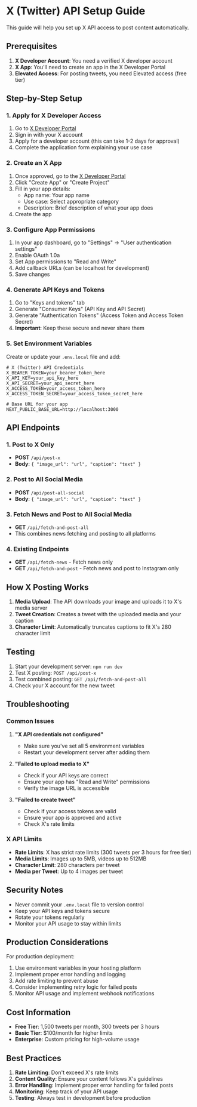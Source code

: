 # X (Twitter) API Setup Guide

This guide will help you set up X API access to post content automatically.

## Prerequisites

1. **X Developer Account**: You need a verified X developer account
2. **X App**: You'll need to create an app in the X Developer Portal
3. **Elevated Access**: For posting tweets, you need Elevated access (free tier)

## Step-by-Step Setup

### 1. Apply for X Developer Access

1. Go to [X Developer Portal](https://developer.twitter.com/)
2. Sign in with your X account
3. Apply for a developer account (this can take 1-2 days for approval)
4. Complete the application form explaining your use case

### 2. Create an X App

1. Once approved, go to the [X Developer Portal](https://developer.twitter.com/)
2. Click "Create App" or "Create Project"
3. Fill in your app details:
   - App name: Your app name
   - Use case: Select appropriate category
   - Description: Brief description of what your app does
4. Create the app

### 3. Configure App Permissions

1. In your app dashboard, go to "Settings" → "User authentication settings"
2. Enable OAuth 1.0a
3. Set App permissions to "Read and Write"
4. Add callback URLs (can be localhost for development)
5. Save changes

### 4. Generate API Keys and Tokens

1. Go to "Keys and tokens" tab
2. Generate "Consumer Keys" (API Key and API Secret)
3. Generate "Authentication Tokens" (Access Token and Access Token Secret)
4. **Important**: Keep these secure and never share them

### 5. Set Environment Variables

Create or update your `.env.local` file and add:

```env
# X (Twitter) API Credentials
X_BEARER_TOKEN=your_bearer_token_here
X_API_KEY=your_api_key_here
X_API_SECRET=your_api_secret_here
X_ACCESS_TOKEN=your_access_token_here
X_ACCESS_TOKEN_SECRET=your_access_token_secret_here

# Base URL for your app
NEXT_PUBLIC_BASE_URL=http://localhost:3000
```

## API Endpoints

### 1. Post to X Only
- **POST** `/api/post-x`
- **Body**: `{ "image_url": "url", "caption": "text" }`

### 2. Post to All Social Media
- **POST** `/api/post-all-social`
- **Body**: `{ "image_url": "url", "caption": "text" }`

### 3. Fetch News and Post to All Social Media
- **GET** `/api/fetch-and-post-all`
- This combines news fetching and posting to all platforms

### 4. Existing Endpoints
- **GET** `/api/fetch-news` - Fetch news only
- **GET** `/api/fetch-and-post` - Fetch news and post to Instagram only

## How X Posting Works

1. **Media Upload**: The API downloads your image and uploads it to X's media server
2. **Tweet Creation**: Creates a tweet with the uploaded media and your caption
3. **Character Limit**: Automatically truncates captions to fit X's 280 character limit

## Testing

1. Start your development server: `npm run dev`
2. Test X posting: `POST /api/post-x`
3. Test combined posting: `GET /api/fetch-and-post-all`
4. Check your X account for the new tweet

## Troubleshooting

### Common Issues

1. **"X API credentials not configured"**
   - Make sure you've set all 5 environment variables
   - Restart your development server after adding them

2. **"Failed to upload media to X"**
   - Check if your API keys are correct
   - Ensure your app has "Read and Write" permissions
   - Verify the image URL is accessible

3. **"Failed to create tweet"**
   - Check if your access tokens are valid
   - Ensure your app is approved and active
   - Check X's rate limits

### X API Limits

- **Rate Limits**: X has strict rate limits (300 tweets per 3 hours for free tier)
- **Media Limits**: Images up to 5MB, videos up to 512MB
- **Character Limit**: 280 characters per tweet
- **Media per Tweet**: Up to 4 images per tweet

## Security Notes

- Never commit your `.env.local` file to version control
- Keep your API keys and tokens secure
- Rotate your tokens regularly
- Monitor your API usage to stay within limits

## Production Considerations

For production deployment:
1. Use environment variables in your hosting platform
2. Implement proper error handling and logging
3. Add rate limiting to prevent abuse
4. Consider implementing retry logic for failed posts
5. Monitor API usage and implement webhook notifications

## Cost Information

- **Free Tier**: 1,500 tweets per month, 300 tweets per 3 hours
- **Basic Tier**: $100/month for higher limits
- **Enterprise**: Custom pricing for high-volume usage

## Best Practices

1. **Rate Limiting**: Don't exceed X's rate limits
2. **Content Quality**: Ensure your content follows X's guidelines
3. **Error Handling**: Implement proper error handling for failed posts
4. **Monitoring**: Keep track of your API usage
5. **Testing**: Always test in development before production
